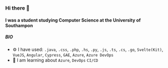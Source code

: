 ### Hi there 👋

#### I was a student studying Computer Science at the University of Southampon 

##### BIO

- ⚙️ I have used: `.java`, `.css`, `.php`, `.hs`, `.py`, `.js`, `.ts`, `.cs`, `.go`, `Svelte(Kit)`, `VueJS`, `Angular`, `Cypress`, `GAE`, `Azure`, `Azure DevOps`
- 🌱 I am learning about `Azure`, `DevOps` `CI/CD`



<!---
FelixWhitefield/FelixWhitefield is a ✨ special ✨ repository because its `README.md` (this file) appears on your GitHub profile.
You can click the Preview link to take a look at your changes.
--->
